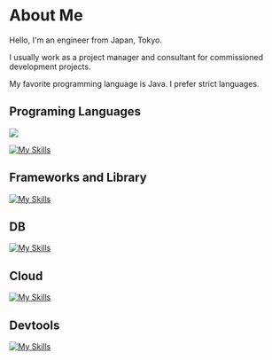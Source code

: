 # About Me

Hello, I'm an engineer from Japan, Tokyo.

I usually work as a project manager and consultant for commissioned development projects.

My favorite programming language is Java. I prefer strict languages.

## Programing Languages

![](https://github-readme-stats.vercel.app/api/top-langs?username=TakahiroHirai0313)

[![My Skills](https://skillicons.dev/icons?i=html,java,js,ts,nodejs,py)](https://skillicons.dev)

## Frameworks and Library

[![My Skills](https://skillicons.dev/icons?i=graphql,nextjs,react,spring)](https://skillicons.dev)

## DB

[![My Skills](https://skillicons.dev/icons?i=dynamodb,mysql,postgres,sqlite)](https://skillicons.dev)

## Cloud

[![My Skills](https://skillicons.dev/icons?i=aws)](https://skillicons.dev)

## Devtools

[![My Skills](https://skillicons.dev/icons?i=git,bash,docker,figma,netlify,npm.gradle,vscode)](https://skillicons.dev)
